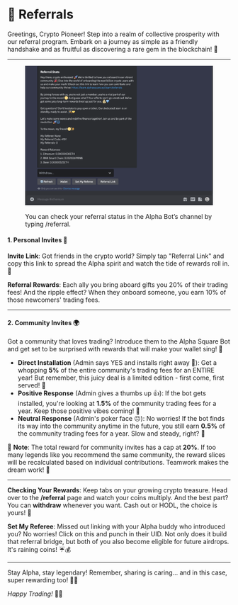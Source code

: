 # 👏 Referrals

Greetings, Crypto Pioneer! Step into a realm of collective prosperity with our referral program. Embark on a journey as simple as a friendly handshake and as fruitful as discovering a rare gem in the blockchain! 💎



***



<figure><img src="../../.gitbook/assets/Screenshot 2023-11-08 at 16.26.21.png" alt="" width="563"><figcaption><p>You can check your referral status in the Alpha Bot’s channel by typing /referral.</p></figcaption></figure>

#### **1. Personal Invites** 🙌

**Invite Link**: Got friends in the crypto world? Simply tap "Referral Link" and copy this link to spread the Alpha spirit and watch the tide of rewards roll in. 🌊&#x20;

**Referral Rewards**: Each ally you bring aboard gifts you 20% of their trading fees! And the ripple effect? When they onboard someone, you earn 10% of those newcomers' trading fees.&#x20;



***

####

#### **2. Community Invites** 🌍

Got a community that loves trading? Introduce them to the Alpha Square Bot and get set to be surprised with rewards that will make your wallet sing! 🎤

* **Direct Installation** (Admin says YES and installs right away 🚀): Get a whopping **5%** of the entire community's trading fees for an ENTIRE year! But remember, this juicy deal is a limited edition - first come, first served! 🏃
* **Positive Response** (Admin gives a thumbs up 👍): If the bot gets installed, you're looking at **1.5%** of the community trading fees for a year. Keep those positive vibes coming! 🌈
* **Neutral Response** (Admin's poker face 😐): No worries! If the bot finds its way into the community anytime in the future, you still earn **0.5%** of the community trading fees for a year. Slow and steady, right? 🐢

📌 **Note**: The total reward for community invites has a cap at **20%**. If too many legends like you recommend the same community, the reward slices will be recalculated based on individual contributions. Teamwork makes the dream work! 🤝

***

**Checking Your Rewards**: Keep tabs on your growing crypto treasure. Head over to the **/referral** page and watch your coins multiply. And the best part? You can **withdraw** whenever you want. Cash out or HODL, the choice is yours! 🎰

**Set My Referee**: Missed out linking with your Alpha buddy who introduced you? No worries! Click on this and punch in their UID. Not only does it build that referral bridge, but both of you also become eligible for future airdrops. It's raining coins! ☔💰

***

Stay Alpha, stay legendary! Remember, sharing is caring... and in this case, super rewarding too! 🚀🌌

_Happy Trading!_ 🥳🎉
